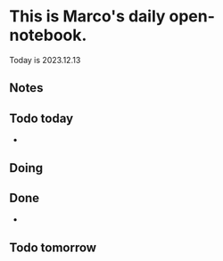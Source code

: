# This is Marco's daily open-notebook.

Today is 2023.12.13


## Notes

## Todo today
* 

## Doing


## Done
* 


## Todo tomorrow
